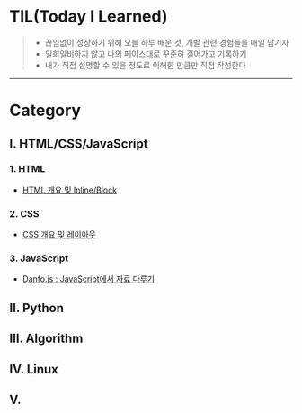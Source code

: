 # TIL(Today I Learned)

> * 끊임없이 성장하기 위해 오늘 하루 배운 것, 개발 관련 경험들을 매일 남기자
> * 일희일비하지 않고 나의 페이스대로 꾸준히 걸어가고 기록하기
> * 내가 직접 설명할 수 있을 정도로 이해한 만큼만 직접 작성한다
------------------------------------------------------------------------------------------------------------------------

# Category
## Ⅰ. HTML/CSS/JavaScript
  ### 1. HTML
  * [HTML 개요 및 Inline/Block](https://github.com/serothie/TIL/blob/main/html/201230.md)
  ### 2. CSS
  * [CSS 개요 및 레이아웃](https://github.com/serothie/TIL/blob/main/css/201231.md)
  ### 3. JavaScript
  * [Danfo.js : JavaScript에서 자료 다루기](https://github.com/serothie/TIL/blob/main/JavaScript/201229.md)
## Ⅱ. Python
## Ⅲ. Algorithm
## Ⅳ. Linux
## Ⅴ. 
